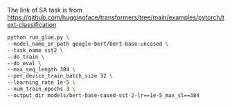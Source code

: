 The link of SA task is from https://github.com/huggingface/transformers/tree/main/examples/pytorch/text-classification

```bash
python run_glue.py \
--model_name_or_path google-bert/bert-base-uncased \
--task_name sst2 \
--do_train \
--do_eval \
--max_seq_length 384 \
--per_device_train_batch_size 32 \
--learning_rate 1e-5 \
--num_train_epochs 3 \
--output_dir models/bert-base-cased-sst-2-lr==1e-5_max_sl==384
```
